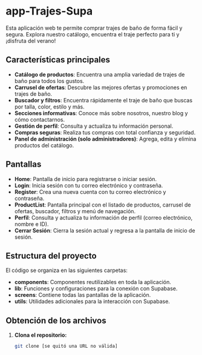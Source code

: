 # app-Trajes-Supa

Esta aplicación web te permite comprar trajes de baño de forma fácil y segura. Explora nuestro catálogo, encuentra el traje perfecto para ti y ¡disfruta del verano!

## Características principales

* **Catálogo de productos**: Encuentra una amplia variedad de trajes de baño para todos los gustos.
* **Carrusel de ofertas**: Descubre las mejores ofertas y promociones en trajes de baño.
* **Buscador y filtros**: Encuentra rápidamente el traje de baño que buscas por talla, color, estilo y más.
* **Secciones informativas**: Conoce más sobre nosotros, nuestro blog y cómo contactarnos.
* **Gestión de perfil**: Consulta y actualiza tu información personal.
* **Compras seguras**: Realiza tus compras con total confianza y seguridad.
* **Panel de administración (solo administradores)**: Agrega, edita y elimina productos del catálogo.

## Pantallas

* **Home**: Pantalla de inicio para registrarse o iniciar sesión.
* **Login**: Inicia sesión con tu correo electrónico y contraseña.
* **Register**: Crea una nueva cuenta con tu correo electrónico y contraseña.
* **ProductList**: Pantalla principal con el listado de productos, carrusel de ofertas, buscador, filtros y menú de navegación.
* **Perfil**: Consulta y actualiza tu información de perfil (correo electrónico, nombre e ID).
* **Cerrar Sesión**: Cierra la sesión actual y regresa a la pantalla de inicio de sesión.

## Estructura del proyecto

El código se organiza en las siguientes carpetas:

* **components**: Componentes reutilizables en toda la aplicación.
* **lib**: Funciones y configuraciones para la conexión con Supabase.
* **screens**: Contiene todas las pantallas de la aplicación.
* **utils**: Utilidades adicionales para la interacción con Supabase.

## Obtención de los archivos

1. **Clona el repositorio:**
   ```bash
   git clone [se quitó una URL no válida]
